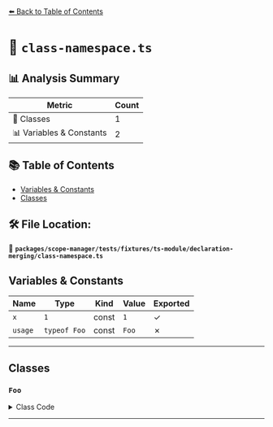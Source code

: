[⬅️ Back to Table of Contents](../../../../../../index.md)

# 📄 `class-namespace.ts`

## 📊 Analysis Summary

| Metric | Count |
|--------|-------|
| 🧱 Classes | 1 |
| 📊 Variables & Constants | 2 |

## 📚 Table of Contents

- [Variables & Constants](#variables-constants)
- [Classes](#classes)

## 🛠️ File Location:
📂 **`packages/scope-manager/tests/fixtures/ts-module/declaration-merging/class-namespace.ts`**

## Variables & Constants

| Name | Type | Kind | Value | Exported |
|------|------|------|-------|----------|
| `x` | `1` | const | `1` | ✓ |
| `usage` | `typeof Foo` | const | `Foo` | ✗ |


---

## Classes

### `Foo`

<details><summary>Class Code</summary>

```ts
class Foo {}
```
</details>


---